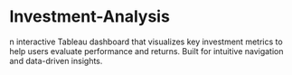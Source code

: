 # Investment-Analysis
n interactive Tableau dashboard that visualizes key investment metrics to help users evaluate performance and returns. Built for intuitive navigation and data-driven insights.
